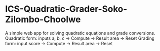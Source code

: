 # ICS-Quadratic-Grader-Soko-Zilombo-Choolwe
A simple web app for solving quadratic equations and grade conversions.
Quadratic form: inputs a, b, c → Compute → Result area → Reset 
Grading form: input score → Compute → Result area → Reset 
